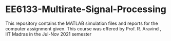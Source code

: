 # EE6133-Multirate-Signal-Processing
This repository contains the MATLAB simulation files and reports for the computer assignment given. This course was offered by Prof. R. Aravind , IIT Madras in the Jul-Nov 2021 semester
